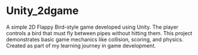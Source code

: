 # Unity_2dgame
A simple 2D Flappy Bird-style game developed using Unity. The player controls a bird that must fly between pipes without hitting them. This project demonstrates basic game mechanics like collision, scoring, and physics. Created as part of my learning journey in game development.
